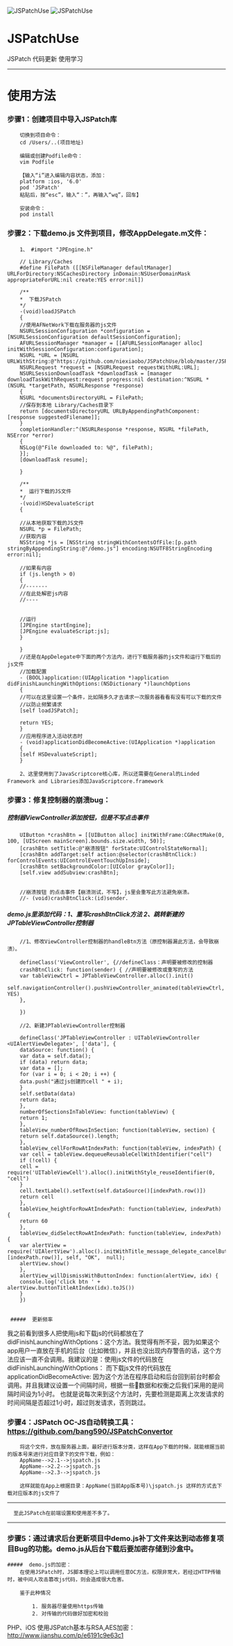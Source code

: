 ![JSPatchUse](https://img.shields.io/badge/build-passing-green.svg)
![JSPatchUse](https://img.shields.io/badge/LICENSE-MIT-brightgreen.svg)

# JSPatchUse
 JSPatch 代码更新 使用学习


*****************
# 使用方法


### 步骤1：创建项目中导入JSPatch库

        切换到项目命令：
        cd /Users/..(项目地址)

        编辑或创建Podfile命令：
        vim Podfile

        【输入“i”进入编辑内容状态，添加：
        platform :ios, '6.0'
        pod 'JSPatch'
        粘贴后，按“esc”，输入“：”，再输入“wq”，回车】

        安装命令：
        pod install


### 步骤2：下载demo.js 文件到项目，修改AppDelegate.m文件：

        1、 #import "JPEngine.h"
        
        // Library/Caches
        #define FilePath ([[NSFileManager defaultManager] URLForDirectory:NSCachesDirectory inDomain:NSUserDomainMask appropriateForURL:nil create:YES error:nil])

        /**
        *  下载JSPatch
        */
        -(void)loadJSPatch
        {
        //使用AFNetWork下载在服务器的js文件
        NSURLSessionConfiguration *configuration = [NSURLSessionConfiguration defaultSessionConfiguration];
        AFURLSessionManager *manager = [[AFURLSessionManager alloc] initWithSessionConfiguration:configuration];
        NSURL *URL = [NSURL URLWithString:@"https://github.com/niexiaobo/JSPatchUse/blob/master/JSPatchUseDemo/JSPatchUseDemo/demo.js"];
        NSURLRequest *request = [NSURLRequest requestWithURL:URL];
        NSURLSessionDownloadTask *downloadTask = [manager downloadTaskWithRequest:request progress:nil destination:^NSURL *(NSURL *targetPath, NSURLResponse *response)
        {
        NSURL *documentsDirectoryURL = FilePath;
        //保存到本地 Library/Caches目录下
        return [documentsDirectoryURL URLByAppendingPathComponent:[response suggestedFilename]];
        }
        completionHandler:^(NSURLResponse *response, NSURL *filePath, NSError *error)
        {
        NSLog(@"File downloaded to: %@", filePath);
        }];
        [downloadTask resume];

        }

        /**
        *  运行下载的JS文件
        */
        -(void)HSDevaluateScript
        {

        //从本地获取下载的JS文件
        NSURL *p = FilePath;
        //获取内容
        NSString *js = [NSString stringWithContentsOfFile:[p.path stringByAppendingString:@"/demo.js"] encoding:NSUTF8StringEncoding error:nil];

        //如果有内容
        if (js.length > 0)
        {
        //-------
        //在此处解密js内容
        //----


        //运行
        [JPEngine startEngine];
        [JPEngine evaluateScript:js];
        }

        }
        //还是在AppDelegate中下面的两个方法内，进行下载服务器的js文件和运行下载后的js文件
        //加载配置
        - (BOOL)application:(UIApplication *)application didFinishLaunchingWithOptions:(NSDictionary *)launchOptions
        {
        //可以在这里设置一个条件，比如隔多久才去请求一次服务器看看有没有可以下载的文件
        //以防止频繁请求
        [self loadJSPatch];

        return YES;
        }
        //应用程序进入活动状态时
        - (void)applicationDidBecomeActive:(UIApplication *)application
        {
        [self HSDevaluateScript];
        }

        2、这里使用到了JavaScriptcore核心库，所以还需要在General的Linded Framework and Libraries添加JavaScriptcore.framework 

### 步骤3：修复控制器的崩溃bug：

   ##### 控制器ViewController添加按钮，但是不写点击事件

        UIButton *crashBtn = [[UIButton alloc] initWithFrame:CGRectMake(0, 100, [UIScreen mainScreen].bounds.size.width, 50)];
        [crashBtn setTitle:@"崩溃按钮" forState:UIControlStateNormal];
        [crashBtn addTarget:self action:@selector(crashBtnClick:) forControlEvents:UIControlEventTouchUpInside];
        [crashBtn setBackgroundColor:[UIColor grayColor]];
        [self.view addSubview:crashBtn];


        //崩溃按钮 的点击事件【崩溃测试，不写】，js里会重写此方法避免崩溃。
        //- (void)crashBtnClick:(id)sender.


   #####  demo.js里添加代码：1、重写crashBtnClick方法 2、跳转新建的JPTableViewController控制器

        //1、修改ViewController控制器的handleBtn方法（原控制器漏此方法，会导致崩溃）。

        defineClass('ViewController', {//defineClass：声明要被修改的控制器
        crashBtnClick: function(sender) { //声明要被修改或重写的方法
        var tableViewCtrl = JPTableViewController.alloc().init()
        self.navigationController().pushViewController_animated(tableViewCtrl, YES)
        },

        })

        //2、新建JPTableViewController控制器

        defineClass('JPTableViewController : UITableViewController <UIAlertViewDelegate>', ['data'], {
        dataSource: function() {
        var data = self.data();
        if (data) return data;
        var data = [];
        for (var i = 0; i < 20; i ++) {
        data.push("通过js创建的cell " + i);
        }
        self.setData(data)
        return data;
        },
        numberOfSectionsInTableView: function(tableView) {
        return 1;
        },
        tableView_numberOfRowsInSection: function(tableView, section) {
        return self.dataSource().length;
        },
        tableView_cellForRowAtIndexPath: function(tableView, indexPath) {
        var cell = tableView.dequeueReusableCellWithIdentifier("cell") 
        if (!cell) {
        cell = require('UITableViewCell').alloc().initWithStyle_reuseIdentifier(0, "cell")
        }
        cell.textLabel().setText(self.dataSource()[indexPath.row()])
        return cell
        },
        tableView_heightForRowAtIndexPath: function(tableView, indexPath) {
        return 60
        },
        tableView_didSelectRowAtIndexPath: function(tableView, indexPath) {
        var alertView = require('UIAlertView').alloc().initWithTitle_message_delegate_cancelButtonTitle_otherButtonTitles("Alert",self.dataSource()[indexPath.row()], self, "OK",  null);
        alertView.show()
        },
        alertView_willDismissWithButtonIndex: function(alertView, idx) {
        console.log('click btn ' + alertView.buttonTitleAtIndex(idx).toJS())
        }
        })


     #####  更新频率

我之前看到很多人把使用js和下载js的代码都放在了didFinishLaunchingWithOptions：这个方法。我觉得有所不妥，因为如果这个app用户一直放在手机的后台（比如微信），并且也没出现内存警告的话，这个方法应该一直不会调用。我建议的是：使用js文件的代码放在didFinishLaunchingWithOptions： 而下载js文件的代码放在applicationDidBecomeActive: 因为这个方法在程序启动和后台回到前台时都会调用。并且我建议设置一个间隔时间，根据一些数据和权衡之后我们采用的是间隔时间设为1小时。 也就是说每次来到这个方法时，先要检测是距离上次发请求的时间间隔是否超过1小时，超过则发请求，否则跳过。


### 步骤4：JSPatch OC-JS自动转换工具：https://github.com/bang590/JSPatchConvertor

        将这个文件，放在服务器上面，最好进行版本分类，这样在App下载的时候，就能根据当前的版本号来进行对应目录下的文件下载，例如：
        AppName-->2.1-->jspatch.js
        AppName-->2.2-->jspatch.js
        AppName-->2.3-->jspatch.js

        这样就能在App上根据目录：AppName(当前App版本号)\jspatch.js 这样的方式去下载对应版本的js文件了

*****************
      至此JSPatch在前端设置和使用差不多了。
*****************

### 步骤5：通过请求后台更新项目中demo.js补丁文件来达到动态修复项目Bug的功能。demo.js从后台下载后要加密存储到沙盒中。


    #####  demo.js的加密：
        在使用JSPatch时，JS脚本理论上可以调用任意OC方法，权限非常大，若经过HTTP传输时，被中间人攻击篡改js代码，则会造成很大危害。

        鉴于此种情况

            1. 服务器尽量使用https传输
            2. 对传输的代码做好加密和校验

PHP、iOS 使用JSPatch基本与RSA,AES加密：
http://www.jianshu.com/p/e6191c9e63c1


